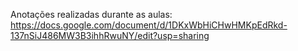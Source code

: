 Anotações realizadas durante as aulas: https://docs.google.com/document/d/1DKxWbHiCHwHMKpEdRkd-137nSiJ486MW3B3ihhRwuNY/edit?usp=sharing
